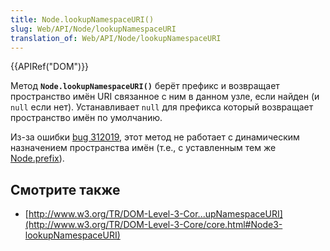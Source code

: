 ```yaml
---
title: Node.lookupNamespaceURI()
slug: Web/API/Node/lookupNamespaceURI
translation_of: Web/API/Node/lookupNamespaceURI
---
```

{{APIRef("DOM")}}

Метод **`Node.lookupNamespaceURI()`** берёт префикс и возвращает пространство имён URI связанное с ним в данном узле, если найден (и `null` если нет). Устанавливает `null` для префикса который возвращает пространство имён по умолчанию.

Из-за ошибки [bug 312019](https://bugzilla.mozilla.org/show_bug.cgi?id=312019), этот метод не работает с динамическим назначением пространства имён (т.е., с уставленным тем же [Node.prefix](/en/DOM/Node.prefix "En/DOM/Node.prefix")).

## Смотрите также

- [http://www.w3.org/TR/DOM-Level-3-Cor...upNamespaceURI](http://www.w3.org/TR/DOM-Level-3-Core/core.html#Node3-lookupNamespaceURI)
